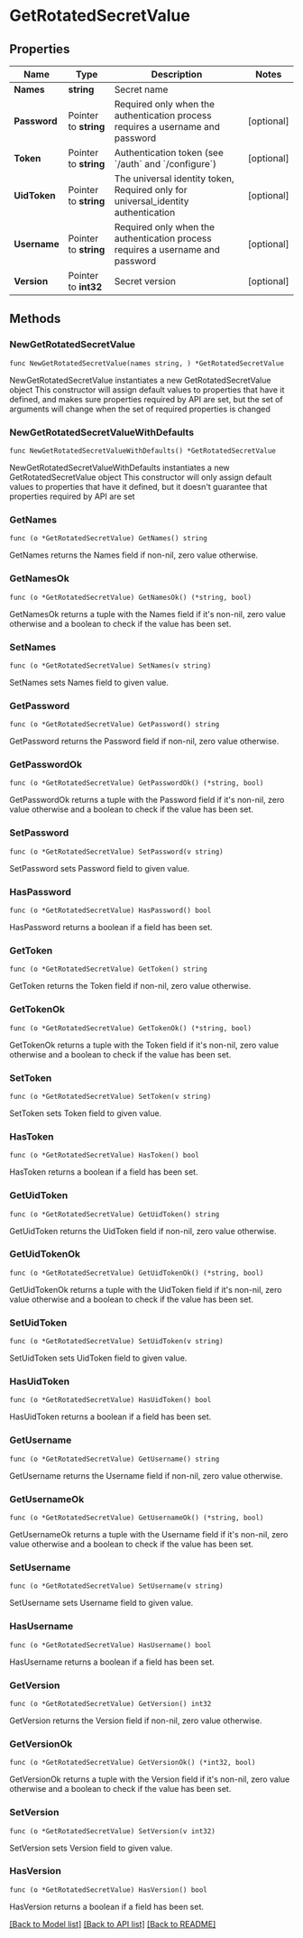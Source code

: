 # GetRotatedSecretValue

## Properties

Name | Type | Description | Notes
------------ | ------------- | ------------- | -------------
**Names** | **string** | Secret name | 
**Password** | Pointer to **string** | Required only when the authentication process requires a username and password | [optional] 
**Token** | Pointer to **string** | Authentication token (see &#x60;/auth&#x60; and &#x60;/configure&#x60;) | [optional] 
**UidToken** | Pointer to **string** | The universal identity token, Required only for universal_identity authentication | [optional] 
**Username** | Pointer to **string** | Required only when the authentication process requires a username and password | [optional] 
**Version** | Pointer to **int32** | Secret version | [optional] 

## Methods

### NewGetRotatedSecretValue

`func NewGetRotatedSecretValue(names string, ) *GetRotatedSecretValue`

NewGetRotatedSecretValue instantiates a new GetRotatedSecretValue object
This constructor will assign default values to properties that have it defined,
and makes sure properties required by API are set, but the set of arguments
will change when the set of required properties is changed

### NewGetRotatedSecretValueWithDefaults

`func NewGetRotatedSecretValueWithDefaults() *GetRotatedSecretValue`

NewGetRotatedSecretValueWithDefaults instantiates a new GetRotatedSecretValue object
This constructor will only assign default values to properties that have it defined,
but it doesn't guarantee that properties required by API are set

### GetNames

`func (o *GetRotatedSecretValue) GetNames() string`

GetNames returns the Names field if non-nil, zero value otherwise.

### GetNamesOk

`func (o *GetRotatedSecretValue) GetNamesOk() (*string, bool)`

GetNamesOk returns a tuple with the Names field if it's non-nil, zero value otherwise
and a boolean to check if the value has been set.

### SetNames

`func (o *GetRotatedSecretValue) SetNames(v string)`

SetNames sets Names field to given value.


### GetPassword

`func (o *GetRotatedSecretValue) GetPassword() string`

GetPassword returns the Password field if non-nil, zero value otherwise.

### GetPasswordOk

`func (o *GetRotatedSecretValue) GetPasswordOk() (*string, bool)`

GetPasswordOk returns a tuple with the Password field if it's non-nil, zero value otherwise
and a boolean to check if the value has been set.

### SetPassword

`func (o *GetRotatedSecretValue) SetPassword(v string)`

SetPassword sets Password field to given value.

### HasPassword

`func (o *GetRotatedSecretValue) HasPassword() bool`

HasPassword returns a boolean if a field has been set.

### GetToken

`func (o *GetRotatedSecretValue) GetToken() string`

GetToken returns the Token field if non-nil, zero value otherwise.

### GetTokenOk

`func (o *GetRotatedSecretValue) GetTokenOk() (*string, bool)`

GetTokenOk returns a tuple with the Token field if it's non-nil, zero value otherwise
and a boolean to check if the value has been set.

### SetToken

`func (o *GetRotatedSecretValue) SetToken(v string)`

SetToken sets Token field to given value.

### HasToken

`func (o *GetRotatedSecretValue) HasToken() bool`

HasToken returns a boolean if a field has been set.

### GetUidToken

`func (o *GetRotatedSecretValue) GetUidToken() string`

GetUidToken returns the UidToken field if non-nil, zero value otherwise.

### GetUidTokenOk

`func (o *GetRotatedSecretValue) GetUidTokenOk() (*string, bool)`

GetUidTokenOk returns a tuple with the UidToken field if it's non-nil, zero value otherwise
and a boolean to check if the value has been set.

### SetUidToken

`func (o *GetRotatedSecretValue) SetUidToken(v string)`

SetUidToken sets UidToken field to given value.

### HasUidToken

`func (o *GetRotatedSecretValue) HasUidToken() bool`

HasUidToken returns a boolean if a field has been set.

### GetUsername

`func (o *GetRotatedSecretValue) GetUsername() string`

GetUsername returns the Username field if non-nil, zero value otherwise.

### GetUsernameOk

`func (o *GetRotatedSecretValue) GetUsernameOk() (*string, bool)`

GetUsernameOk returns a tuple with the Username field if it's non-nil, zero value otherwise
and a boolean to check if the value has been set.

### SetUsername

`func (o *GetRotatedSecretValue) SetUsername(v string)`

SetUsername sets Username field to given value.

### HasUsername

`func (o *GetRotatedSecretValue) HasUsername() bool`

HasUsername returns a boolean if a field has been set.

### GetVersion

`func (o *GetRotatedSecretValue) GetVersion() int32`

GetVersion returns the Version field if non-nil, zero value otherwise.

### GetVersionOk

`func (o *GetRotatedSecretValue) GetVersionOk() (*int32, bool)`

GetVersionOk returns a tuple with the Version field if it's non-nil, zero value otherwise
and a boolean to check if the value has been set.

### SetVersion

`func (o *GetRotatedSecretValue) SetVersion(v int32)`

SetVersion sets Version field to given value.

### HasVersion

`func (o *GetRotatedSecretValue) HasVersion() bool`

HasVersion returns a boolean if a field has been set.


[[Back to Model list]](../README.md#documentation-for-models) [[Back to API list]](../README.md#documentation-for-api-endpoints) [[Back to README]](../README.md)



